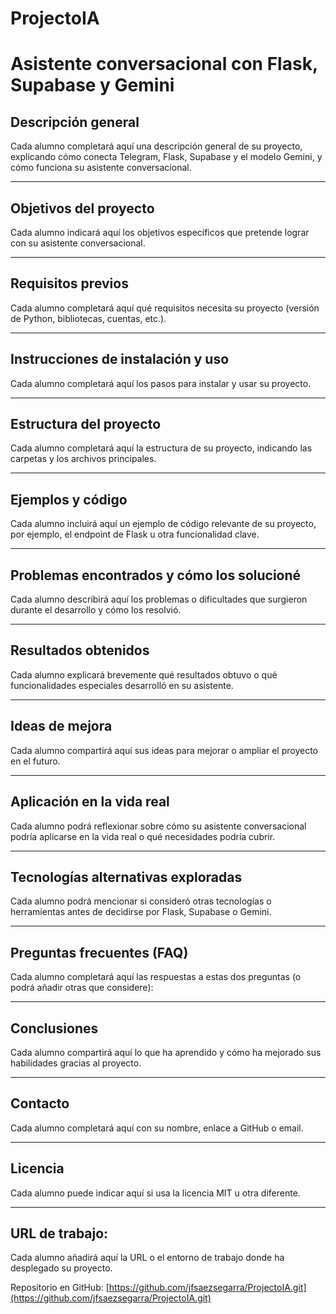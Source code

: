 # ProjectoIA 
# Asistente conversacional con Flask, Supabase y Gemini 

## Descripción general
Cada alumno completará aquí una descripción general de su proyecto, explicando cómo conecta Telegram, Flask, Supabase y el modelo Gemini, y cómo funciona su asistente conversacional.

---

##  Objetivos del proyecto
Cada alumno indicará aquí los objetivos específicos que pretende lograr con su asistente conversacional.

---

##  Requisitos previos
Cada alumno completará aquí qué requisitos necesita su proyecto (versión de Python, bibliotecas, cuentas, etc.).

---

##  Instrucciones de instalación y uso
Cada alumno completará aquí los pasos para instalar y usar su proyecto.


---

##  Estructura del proyecto
Cada alumno completará aquí la estructura de su proyecto, indicando las carpetas y los archivos principales.

---

##  Ejemplos y código
Cada alumno incluirá aquí un ejemplo de código relevante de su proyecto, por ejemplo, el endpoint de Flask u otra funcionalidad clave.

---

##  Problemas encontrados y cómo los solucioné
Cada alumno describirá aquí los problemas o dificultades que surgieron durante el desarrollo y cómo los resolvió.

---

##  Resultados obtenidos 
Cada alumno explicará brevemente qué resultados obtuvo o qué funcionalidades especiales desarrolló en su asistente.

---

##  Ideas de mejora 
Cada alumno compartirá aquí sus ideas para mejorar o ampliar el proyecto en el futuro.

---

##  Aplicación en la vida real
Cada alumno podrá reflexionar sobre cómo su asistente conversacional podría aplicarse en la vida real o qué necesidades podría cubrir.

---

##  Tecnologías alternativas exploradas
Cada alumno podrá mencionar si consideró otras tecnologías o herramientas antes de decidirse por Flask, Supabase o Gemini.

---

##  Preguntas frecuentes (FAQ)
Cada alumno completará aquí las respuestas a estas dos preguntas (o podrá añadir otras que considere):

---


##  Conclusiones
Cada alumno compartirá aquí lo que ha aprendido y cómo ha mejorado sus habilidades gracias al proyecto.

---

##  Contacto
Cada alumno completará aquí con su nombre, enlace a GitHub o email.

---

##  Licencia
Cada alumno puede indicar aquí si usa la licencia MIT u otra diferente.

---

##  URL de trabajo: 
Cada alumno añadirá aquí la URL o el entorno de trabajo donde ha desplegado su proyecto.

Repositorio en GitHub: [https://github.com/jfsaezsegarra/ProjectoIA.git](https://github.com/jfsaezsegarra/ProjectoIA.git)




